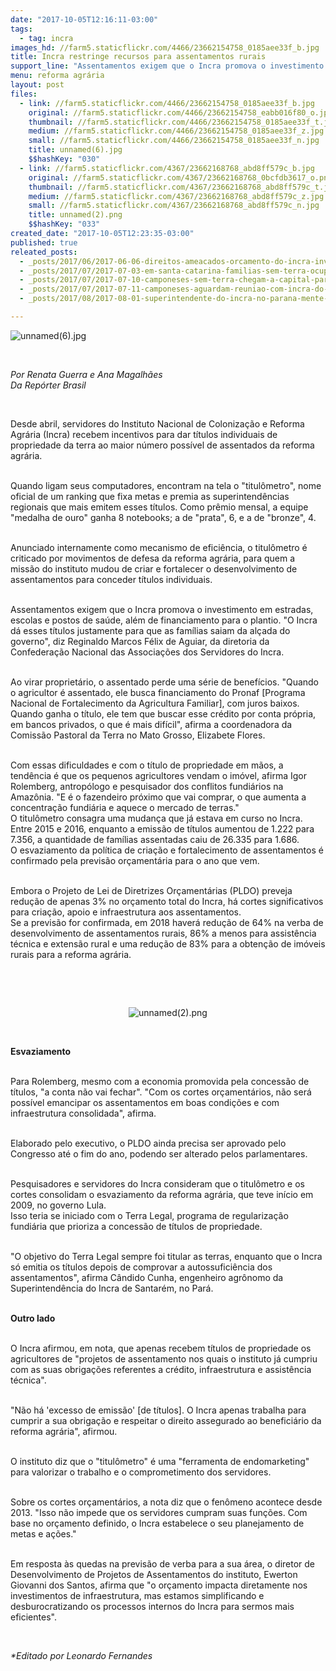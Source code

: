 ```yaml
---
date: "2017-10-05T12:16:11-03:00"
tags:
  - tag: incra
images_hd: //farm5.staticflickr.com/4466/23662154758_0185aee33f_b.jpg
title: Incra restringe recursos para assentamentos rurais
support_line: "Assentamentos exigem que o Incra promova o investimento em estradas, escolas e postos de saúde, além de financiamento para o plantio."
menu: reforma agrária
layout: post
files:
  - link: //farm5.staticflickr.com/4466/23662154758_0185aee33f_b.jpg
    original: //farm5.staticflickr.com/4466/23662154758_eabb016f80_o.jpg
    thumbnail: //farm5.staticflickr.com/4466/23662154758_0185aee33f_t.jpg
    medium: //farm5.staticflickr.com/4466/23662154758_0185aee33f_z.jpg
    small: //farm5.staticflickr.com/4466/23662154758_0185aee33f_n.jpg
    title: unnamed(6).jpg
    $$hashKey: "030"
  - link: //farm5.staticflickr.com/4367/23662168768_abd8ff579c_b.jpg
    original: //farm5.staticflickr.com/4367/23662168768_0bcfdb3617_o.png
    thumbnail: //farm5.staticflickr.com/4367/23662168768_abd8ff579c_t.jpg
    medium: //farm5.staticflickr.com/4367/23662168768_abd8ff579c_z.jpg
    small: //farm5.staticflickr.com/4367/23662168768_abd8ff579c_n.jpg
    title: unnamed(2).png
    $$hashKey: "033"
created_date: "2017-10-05T12:23:35-03:00"
published: true
releated_posts:
  - _posts/2017/06/2017-06-06-direitos-ameacados-orcamento-do-incra-inviabiliza-titulacao-de-terras-quilombolas.md
  - _posts/2017/07/2017-07-03-em-santa-catarina-familias-sem-terra-ocupam-a-prefeitura-de-dr-pedrinho.md
  - _posts/2017/07/2017-07-10-camponeses-sem-terra-chegam-a-capital-paranaense-para-reuniao-com-incra.md
  - _posts/2017/07/2017-07-11-camponeses-aguardam-reuniao-com-incra-do-parana-ha-dois-dias.md
  - _posts/2017/08/2017-08-01-superintendente-do-incra-no-parana-mente-para-camponeses-sem-terra.md

---
```

<p><img alt="unnamed(6).jpg" src="//farm5.staticflickr.com/4466/23662154758_0185aee33f_b.jpg" /></p>

<p>&nbsp;</p>

<p><em>Por Renata Guerra e Ana Magalh&atilde;es<br />
Da Rep&oacute;rter Brasil</em></p>

<p>&nbsp;</p>

<p>Desde abril, servidores do Instituto Nacional de Coloniza&ccedil;&atilde;o e Reforma Agr&aacute;ria (Incra) recebem incentivos para dar t&iacute;tulos individuais de propriedade da terra ao maior n&uacute;mero poss&iacute;vel de assentados da reforma agr&aacute;ria.</p>

<p><br />
Quando ligam seus computadores, encontram na tela o &quot;titul&ocirc;metro&quot;, nome oficial de um ranking que fixa metas e premia as superintend&ecirc;ncias regionais que mais emitem esses t&iacute;tulos. Como pr&ecirc;mio mensal, a equipe &quot;medalha de ouro&quot; ganha 8 notebooks; a de &quot;prata&quot;, 6, e a de &quot;bronze&quot;, 4.</p>

<p><br />
Anunciado internamente como mecanismo de efici&ecirc;ncia, o titul&ocirc;metro &eacute; criticado por movimentos de defesa da reforma agr&aacute;ria, para quem a miss&atilde;o do instituto mudou de criar e fortalecer o desenvolvimento de assentamentos para conceder t&iacute;tulos individuais.</p>

<p><br />
Assentamentos exigem que o Incra promova o investimento em estradas, escolas e postos de sa&uacute;de, al&eacute;m de financiamento para o plantio. &quot;O Incra d&aacute; esses t&iacute;tulos justamente para que as fam&iacute;lias saiam da al&ccedil;ada do governo&quot;, diz Reginaldo Marcos F&eacute;lix de Aguiar, da diretoria da Confedera&ccedil;&atilde;o Nacional das Associa&ccedil;&otilde;es dos Servidores do Incra.</p>

<p><br />
Ao virar propriet&aacute;rio, o assentado perde uma s&eacute;rie de benef&iacute;cios. &quot;Quando o agricultor &eacute; assentado, ele busca financiamento do Pronaf [Programa Nacional de Fortalecimento da Agricultura Familiar], com juros baixos. Quando ganha o t&iacute;tulo, ele tem que buscar esse cr&eacute;dito por conta pr&oacute;pria, em bancos privados, o que &eacute; mais dif&iacute;cil&quot;, afirma a coordenadora da Comiss&atilde;o Pastoral da Terra no Mato Grosso, Elizabete Flores.</p>

<p><br />
Com essas dificuldades e com o t&iacute;tulo de propriedade em m&atilde;os, a tend&ecirc;ncia &eacute; que os pequenos agricultores vendam o im&oacute;vel, afirma Igor Rolemberg, antrop&oacute;logo e pesquisador dos conflitos fundi&aacute;rios na Amaz&ocirc;nia. &quot;E &eacute; o fazendeiro pr&oacute;ximo que vai comprar, o que aumenta a concentra&ccedil;&atilde;o fundi&aacute;ria e aquece o mercado de terras.&quot;<br />
O titul&ocirc;metro consagra uma mudan&ccedil;a que j&aacute; estava em curso no Incra. Entre 2015 e 2016, enquanto a emiss&atilde;o de t&iacute;tulos aumentou de 1.222 para 7.356, a quantidade de fam&iacute;lias assentadas caiu de 26.335 para 1.686.<br />
O esvaziamento da pol&iacute;tica de cria&ccedil;&atilde;o e fortalecimento de assentamentos &eacute; confirmado pela previs&atilde;o or&ccedil;ament&aacute;ria para o ano que vem.</p>

<p><br />
Embora o Projeto de Lei de Diretrizes Or&ccedil;ament&aacute;rias (PLDO) preveja redu&ccedil;&atilde;o de apenas 3% no or&ccedil;amento total do Incra, h&aacute; cortes significativos para cria&ccedil;&atilde;o, apoio e infraestrutura aos assentamentos.<br />
Se a previs&atilde;o for confirmada, em 2018 haver&aacute; redu&ccedil;&atilde;o de 64% na verba de desenvolvimento de assentamentos rurais, 86% a menos para assist&ecirc;ncia t&eacute;cnica e extens&atilde;o rural e uma redu&ccedil;&atilde;o de 83% para a obten&ccedil;&atilde;o de im&oacute;veis rurais para a reforma agr&aacute;ria.</p>

<p><br />
&nbsp;</p>

<div style="text-align:center">
<figure class="image" style="display:inline-block"><img alt="unnamed(2).png" src="//farm5.staticflickr.com/4367/23662168768_abd8ff579c_b.jpg" />
<figcaption></figcaption>
</figure>
</div>

<p><br />
<strong>Esvaziamento</strong></p>

<p><br />
Para Rolemberg, mesmo com a economia promovida pela concess&atilde;o de t&iacute;tulos, &quot;a conta n&atilde;o vai fechar&quot;. &quot;Com os cortes or&ccedil;ament&aacute;rios, n&atilde;o ser&aacute; poss&iacute;vel emancipar os assentamentos em boas condi&ccedil;&otilde;es e com infraestrutura consolidada&quot;, afirma.</p>

<p><br />
Elaborado pelo executivo, o PLDO ainda precisa ser aprovado pelo Congresso at&eacute; o fim do ano, podendo ser alterado pelos parlamentares.</p>

<p><br />
Pesquisadores e servidores do Incra consideram que o titul&ocirc;metro e os cortes consolidam o esvaziamento da reforma agr&aacute;ria, que teve in&iacute;cio em 2009, no governo Lula.<br />
Isso teria se iniciado com o Terra Legal, programa de regulariza&ccedil;&atilde;o fundi&aacute;ria que prioriza a concess&atilde;o de t&iacute;tulos de propriedade.</p>

<p><br />
&quot;O objetivo do Terra Legal sempre foi titular as terras, enquanto que o Incra s&oacute; emitia os t&iacute;tulos depois de comprovar a autossufici&ecirc;ncia dos assentamentos&quot;, afirma C&acirc;ndido Cunha, engenheiro agr&ocirc;nomo da Superintend&ecirc;ncia do Incra de Santar&eacute;m, no Par&aacute;.</p>

<p><br />
<strong>Outro lado</strong></p>

<p><br />
O Incra afirmou, em nota, que apenas recebem t&iacute;tulos de propriedade os agricultores de &quot;projetos de assentamento nos quais o instituto j&aacute; cumpriu com as suas obriga&ccedil;&otilde;es referentes a cr&eacute;dito, infraestrutura e assist&ecirc;ncia t&eacute;cnica&quot;.</p>

<p><br />
&quot;N&atilde;o h&aacute; &#39;excesso de emiss&atilde;o&#39; [de t&iacute;tulos]. O Incra apenas trabalha para cumprir a sua obriga&ccedil;&atilde;o e respeitar o direito assegurado ao benefici&aacute;rio da reforma agr&aacute;ria&quot;, afirmou.</p>

<p><br />
O instituto diz que o &quot;titul&ocirc;metro&quot; &eacute; uma &quot;ferramenta de endomarketing&quot; para valorizar o trabalho e o comprometimento dos servidores.</p>

<p><br />
Sobre os cortes or&ccedil;ament&aacute;rios, a nota diz que o fen&ocirc;meno acontece desde 2013. &quot;Isso n&atilde;o impede que os servidores cumpram suas fun&ccedil;&otilde;es. Com base no or&ccedil;amento definido, o Incra estabelece o seu planejamento de metas e a&ccedil;&otilde;es.&quot;</p>

<p><br />
Em resposta &agrave;s quedas na previs&atilde;o de verba para a sua &aacute;rea, o diretor de Desenvolvimento de Projetos de Assentamentos do instituto, Ewerton Giovanni dos Santos, afirma que &quot;o or&ccedil;amento impacta diretamente nos investimentos de infraestrutura, mas estamos simplificando e desburocratizando os processos internos do Incra para sermos mais eficientes&quot;.</p>

<p>&nbsp;</p>

<p><em>*Editado por Leonardo Fernandes</em></p>

<p>&nbsp;</p>
